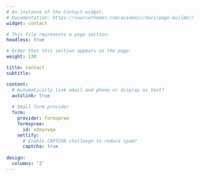 ```yaml
---
# An instance of the Contact widget.
# Documentation: https://sourcethemes.com/academic/docs/page-builder/
widget: contact

# This file represents a page section.
headless: true

# Order that this section appears on the page.
weight: 130

title: Contact
subtitle:

content:
  # Automatically link email and phone or display as text?
  autolink: true
  
  # Email form provider
  form:
    provider: formspree
    formspree:
      id: xdoyvvqa
    netlify:
      # Enable CAPTCHA challenge to reduce spam?
      captcha: true
  
design:
  columns: '2'
---
```

